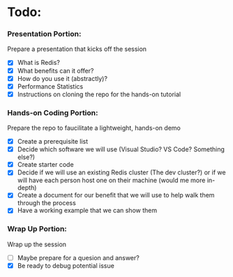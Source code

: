 # Todo:

### Presentation Portion:
Prepare a presentation that kicks off the session
- [x] What is Redis?
- [x] What benefits can it offer?
- [x] How do you use it (abstractly)?
- [x] Performance Statistics
- [x] Instructions on cloning the repo for the hands-on tutorial

### Hands-on Coding Portion:
Prepare the repo to faucilitate a lightweight, hands-on demo
- [x] Create a prerequisite list
- [x] Decide which software we will use (Visual Studio? VS Code? Something else?)
- [x] Create starter code
- [x] Decide if we will use an existing Redis cluster (The dev cluster?) or if we will have each person host one on their machine (would me more in-depth)
- [x] Create a document for our benefit that we will use to help walk them through the process
- [x] Have a working example that we can show them

### Wrap Up Portion:
Wrap up the session
- [ ] Maybe prepare for a quesion and answer?
- [x] Be ready to debug potential issue
